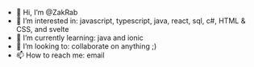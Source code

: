 - 👋 Hi, I’m @ZakRab
- 👀 I’m interested in: javascript, typescript, java, react, sql, c#, HTML & CSS, and svelte
- 🌱 I’m currently learning: java and ionic
- 💞️ I’m looking to: collaborate on anything ;)
- 📫 How to reach me: email

<!---
ZakRab/ZakRab is a ✨ special ✨ repository because its `README.md` (this file) appears on your GitHub profile.
You can click the Preview link to take a look at your changes.
--->
